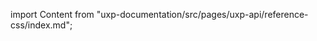
import Content from "uxp-documentation/src/pages/uxp-api/reference-css/index.md";

<Content query="product=xd"/>
